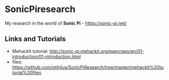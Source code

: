 # SonicPiresearch
My research in the world of **Sonic Pi** - https://sonic-pi.net/

## Links and Tutorials
- Mehackit tutorial: http://sonic-pi.mehackit.org/exercises/en/01-introduction/01-introduction.html
- files: https://github.com/stihilus/SonicPiResearch/tree/master/mehackit%20tutorial%20files
